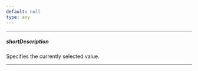 ```yaml
---
default: null
type: any
---
```

---
##### shortDescription
Specifies the currently selected value.

---
